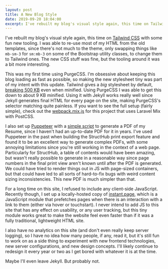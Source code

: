 ```yaml
---
layout: post
title: A New Blog Style
date: 2019-09-20 18:04:00
excerpt: I've rebuilt my blog's visual style again, this time on Tailwind CSS with some fun new tooling.
---
```


I've rebuilt my blog's visual style again, this time on [Tailwind CSS](https://tailwindcss.com) with some fun new tooling. I was able to re-use most of my HTML from the old templates, since there's not much to the theme, only swapping things like `mb-sm-3` for `sm:mb-3` on some of the Bootstrap utility classes, to change them to Tailwind ones. The new CSS stuff was fine, but the tooling around it was a bit more interesting.

This was my first time using PurgeCSS. I'm obsessive about keeping this blog loading as fast as possible, so making the new stylesheet tiny was part of my intent with this update. Tailwind gives a *big* stylesheet by default, [breaking 500 KB](https://unpkg.com/tailwindcss@&Hat;1.0/dist/tailwind.min.css) even when minified. Using PurgeCSS I was able to get this down to about 9 KB minified. Using it with Jekyll works really well since Jekyll generates final HTML for every page on the site, making PurgeCSS's selector matching quite painless. If you want to see the full setup (fairly simple), check out the [webpack.mix.js](https://github.com/Alanaktion/alanaktion.github.io/blob/master/webpack.mix.js) for this project that uses Laravel Mix with PostCSS.

I also set up [Puppeteer](https://github.com/GoogleChrome/puppeteer) with a [simple script](https://github.com/Alanaktion/alanaktion.github.io/blob/master/_pdf/resume.js) to generate a PDF of my Resume, since I haven't had an up-to-date PDF for it in years. I've used Puppeteer in the past when building the StructHub print export feature and found it to be an excellent way to generate complex PDFs, with some annoying limitations since you're still working in the context of a web page. Particularly for StructHub, a table of contents would have been amazing, but wasn't really possible to generate in a reasonable way since page numbers in the final print view aren't known until after the PDF is generated. We could have tried to render things out in JS with page-sized containers, but that could have led to all sorts of hard-to-fix bugs with weird content sizing inconsistencies. This new PDF is much simpler than that.

For a long time on this site, I refused to include any client-side JavaScript. Recently though, I set up a locally-hosted copy of [instant.page](https://instant.page), which is a JavaScript module that prefetches pages when there is an interaction with a link to them (either via hover or touchstart). I never intend to add JS to this site that has any effect on usability, or any user tracking, but this tiny module works great to make the website feel even faster than if it was a fully traditional, lightweight HTML site.

I also have no analytics on this site (and don't even really keep server logging), so I have no idea how many people, if any, read it, but it's still fun to work on as a side thing to experiment with new frontend technologies, new server configurations, and new design concepts. I'll likely continue to redesign it every year or two as I get bored with whatever it is at the time.

Maybe I'll even leave Jekyll. But probably not.
